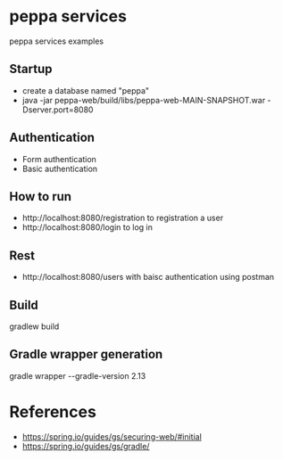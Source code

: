 # peppa services
peppa services examples

## Startup
* create a database named "peppa"
* java -jar peppa-web/build/libs/peppa-web-MAIN-SNAPSHOT.war -Dserver.port=8080

## Authentication
* Form authentication
* Basic authentication

## How to run
* http://localhost:8080/registration to registration a user
* http://localhost:8080/login to log in

## Rest
* http://localhost:8080/users with baisc authentication using postman

## Build
gradlew build

## Gradle wrapper generation
gradle wrapper --gradle-version 2.13

# References
* https://spring.io/guides/gs/securing-web/#initial
* https://spring.io/guides/gs/gradle/